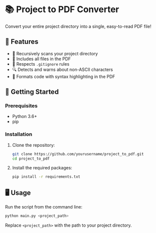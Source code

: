 # 📚 Project to PDF Converter

Convert your entire project directory into a single, easy-to-read PDF file!

## 🌟 Features

- 📁 Recursively scans your project directory
- 📄 Includes all files in the PDF
- 🚫 Respects `.gitignore` rules
- 🔍 Detects and warns about non-ASCII characters
- 🎨 Formats code with syntax highlighting in the PDF

## 🚀 Getting Started

### Prerequisites

- Python 3.6+
- pip

### Installation

1. Clone the repository:
   ```bash
   git clone https://github.com/yourusername/project_to_pdf.git
   cd project_to_pdf
   ```

2. Install the required packages:
   ```bash
   pip install -r requirements.txt
   ```

## 🖥️ Usage

Run the script from the command line:
```bash
python main.py <project_path>
```

Replace `<project_path>` with the path to your project directory.
